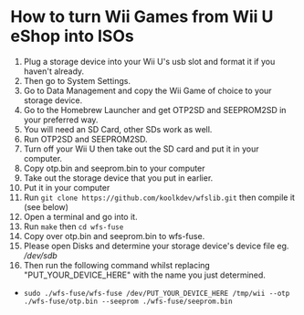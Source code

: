 
# How to turn Wii Games from Wii U eShop into ISOs
1. Plug a storage device into your Wii U's usb slot and format it if you haven't already. 
1. Then go to System Settings.
1. Go to Data Management and copy the Wii Game of choice to your storage device.
1. Go to the Homebrew Launcher and get OTP2SD and SEEPROM2SD in your preferred way.
1. You will need an SD Card, other SDs work as well.
1. Run OTP2SD and SEEPROM2SD.
1. Turn off your Wii U then take out the SD card and put it in your computer.
1. Copy otp.bin and seeprom.bin to your computer
1. Take out the storage device that you put in earlier.
1. Put it in your computer
1. Run `git clone https://github.com/koolkdev/wfslib.git` then compile it (see below)
1. Open a terminal and go into it.
1. Run `make` then `cd wfs-fuse`
1. Copy over otp.bin and seeprom.bin to wfs-fuse.
1. Please open Disks and determine your storage device's device file eg. */dev/sdb*
1. Then run the following command whilst replacing "PUT_YOUR_DEVICE_HERE" with the name you just determined. 
  * `sudo ./wfs-fuse/wfs-fuse /dev/PUT_YOUR_DEVICE_HERE /tmp/wii --otp ./wfs-fuse/otp.bin --seeprom ./wfs-fuse/seeprom.bin`
  
